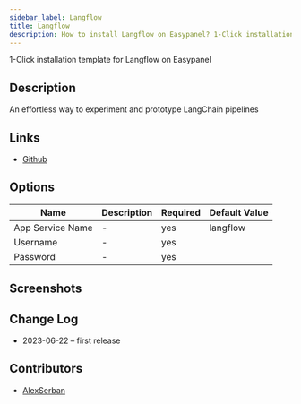 ```yaml
---
sidebar_label: Langflow
title: Langflow
description: How to install Langflow on Easypanel? 1-Click installation template for Langflow on Easypanel
---
```


<!-- generated -->

1-Click installation template for Langflow on Easypanel

## Description

An effortless way to experiment and prototype LangChain pipelines

## Links

- [Github](https://github.com/logspace-ai/langflow)

## Options

Name | Description | Required | Default Value
-|-|-|-
App Service Name | - | yes | langflow
Username | - | yes | 
Password | - | yes | 

## Screenshots


## Change Log

- 2023-06-22 – first release

## Contributors

- [AlexSerban](https://github.com/serban-alexandru)

